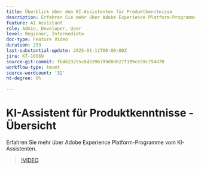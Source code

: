 ```yaml
---
title: Überblick über den KI-Assistenten für Produktkenntnisse
description: Erfahren Sie mehr über Adobe Experience Platform-Programme vom KI-Assistenten.
feature: AI Assistant
role: Admin, Developer, User
level: Beginner, Intermediate
doc-type: Feature Video
duration: 253
last-substantial-update: 2025-01-11T00:00:00Z
jira: KT-16669
source-git-commit: f64623255c045396799d0d627f199ce59c794d70
workflow-type: tm+mt
source-wordcount: '32'
ht-degree: 0%

---
```



# KI-Assistent für Produktkenntnisse - Übersicht

Erfahren Sie mehr über Adobe Experience Platform-Programme vom KI-Assistenten.

>[!VIDEO](https://video.tv.adobe.com/v/3441024/?learn=on&enablevpops)

